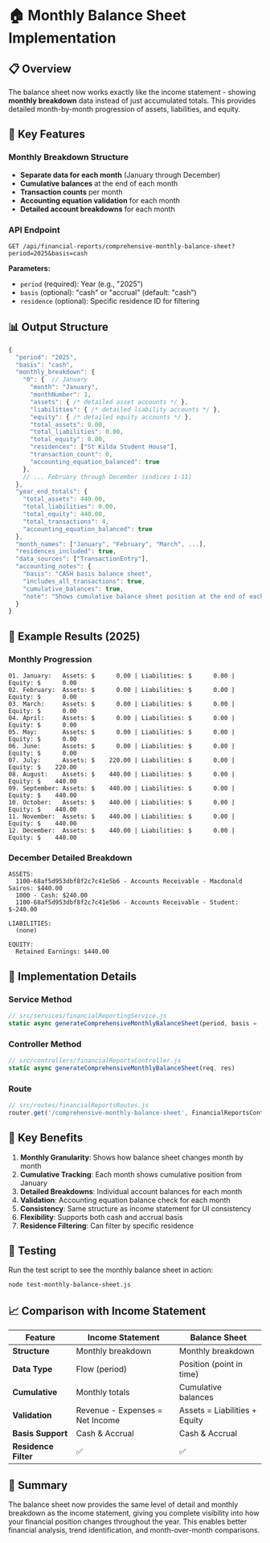 # 🏠 Monthly Balance Sheet Implementation

## 📋 **Overview**

The balance sheet now works exactly like the income statement - showing **monthly breakdown** data instead of just accumulated totals. This provides detailed month-by-month progression of assets, liabilities, and equity.

## 🔑 **Key Features**

### **Monthly Breakdown Structure**
- **Separate data for each month** (January through December)
- **Cumulative balances** at the end of each month
- **Transaction counts** per month
- **Accounting equation validation** for each month
- **Detailed account breakdowns** for each month

### **API Endpoint**
```
GET /api/financial-reports/comprehensive-monthly-balance-sheet?period=2025&basis=cash
```

**Parameters:**
- `period` (required): Year (e.g., "2025")
- `basis` (optional): "cash" or "accrual" (default: "cash")
- `residence` (optional): Specific residence ID for filtering

## 📊 **Output Structure**

```javascript
{
  "period": "2025",
  "basis": "cash",
  "monthly_breakdown": {
    "0": {  // January
      "month": "January",
      "monthNumber": 1,
      "assets": { /* detailed asset accounts */ },
      "liabilities": { /* detailed liability accounts */ },
      "equity": { /* detailed equity accounts */ },
      "total_assets": 0.00,
      "total_liabilities": 0.00,
      "total_equity": 0.00,
      "residences": ["St Kilda Student House"],
      "transaction_count": 0,
      "accounting_equation_balanced": true
    },
    // ... February through December (indices 1-11)
  },
  "year_end_totals": {
    "total_assets": 440.00,
    "total_liabilities": 0.00,
    "total_equity": 440.00,
    "total_transactions": 4,
    "accounting_equation_balanced": true
  },
  "month_names": ["January", "February", "March", ...],
  "residences_included": true,
  "data_sources": ["TransactionEntry"],
  "accounting_notes": {
    "basis": "CASH basis balance sheet",
    "includes_all_transactions": true,
    "cumulative_balances": true,
    "note": "Shows cumulative balance sheet position at the end of each month"
  }
}
```

## 🎯 **Example Results (2025)**

### **Monthly Progression**
```
01. January:   Assets: $      0.00 | Liabilities: $      0.00 | Equity: $      0.00
02. February:  Assets: $      0.00 | Liabilities: $      0.00 | Equity: $      0.00
03. March:     Assets: $      0.00 | Liabilities: $      0.00 | Equity: $      0.00
04. April:     Assets: $      0.00 | Liabilities: $      0.00 | Equity: $      0.00
05. May:       Assets: $      0.00 | Liabilities: $      0.00 | Equity: $      0.00
06. June:      Assets: $      0.00 | Liabilities: $      0.00 | Equity: $      0.00
07. July:      Assets: $    220.00 | Liabilities: $      0.00 | Equity: $    220.00
08. August:    Assets: $    440.00 | Liabilities: $      0.00 | Equity: $    440.00
09. September: Assets: $    440.00 | Liabilities: $      0.00 | Equity: $    440.00
10. October:   Assets: $    440.00 | Liabilities: $      0.00 | Equity: $    440.00
11. November:  Assets: $    440.00 | Liabilities: $      0.00 | Equity: $    440.00
12. December:  Assets: $    440.00 | Liabilities: $      0.00 | Equity: $    440.00
```

### **December Detailed Breakdown**
```
ASSETS:
  1100-68af5d953dbf8f2c7c41e5b6 - Accounts Receivable - Macdonald Sairos: $440.00
  1000 - Cash: $240.00
  1100-68af5d953dbf8f2c7c41e5b6 - Accounts Receivable - Student: $-240.00

LIABILITIES:
  (none)

EQUITY:
  Retained Earnings: $440.00
```

## 🔧 **Implementation Details**

### **Service Method**
```javascript
// src/services/financialReportingService.js
static async generateComprehensiveMonthlyBalanceSheet(period, basis = 'cash', residence = null)
```

### **Controller Method**
```javascript
// src/controllers/financialReportsController.js
static async generateComprehensiveMonthlyBalanceSheet(req, res)
```

### **Route**
```javascript
// src/routes/financialReportsRoutes.js
router.get('/comprehensive-monthly-balance-sheet', FinancialReportsController.generateComprehensiveMonthlyBalanceSheet);
```

## 🎯 **Key Benefits**

1. **Monthly Granularity**: Shows how balance sheet changes month by month
2. **Cumulative Tracking**: Each month shows cumulative position from January
3. **Detailed Breakdowns**: Individual account balances for each month
4. **Validation**: Accounting equation balance check for each month
5. **Consistency**: Same structure as income statement for UI consistency
6. **Flexibility**: Supports both cash and accrual basis
7. **Residence Filtering**: Can filter by specific residence

## 🧪 **Testing**

Run the test script to see the monthly balance sheet in action:
```bash
node test-monthly-balance-sheet.js
```

## 📈 **Comparison with Income Statement**

| Feature | Income Statement | Balance Sheet |
|---------|------------------|---------------|
| **Structure** | Monthly breakdown | Monthly breakdown |
| **Data Type** | Flow (period) | Position (point in time) |
| **Cumulative** | Monthly totals | Cumulative balances |
| **Validation** | Revenue - Expenses = Net Income | Assets = Liabilities + Equity |
| **Basis Support** | Cash & Accrual | Cash & Accrual |
| **Residence Filter** | ✅ | ✅ |

## 🎉 **Summary**

The balance sheet now provides the same level of detail and monthly breakdown as the income statement, giving you complete visibility into how your financial position changes throughout the year. This enables better financial analysis, trend identification, and month-over-month comparisons.
